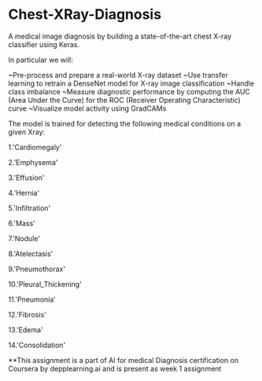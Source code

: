 # Chest-XRay-Diagnosis
A medical image diagnosis by building a state-of-the-art chest X-ray classifier using Keras.

In particular we will:

~Pre-process and prepare a real-world X-ray dataset
~Use transfer learning to retrain a DenseNet model for X-ray image classification
~Handle class imbalance
~Measure diagnostic performance by computing the AUC (Area Under the Curve) for the ROC (Receiver Operating Characteristic) curve
~Visualize model activity using GradCAMs


The model is trained for detecting the following medical conditions on a given Xray:

1.'Cardiomegaly' 

2.'Emphysema'

3.'Effusion'

4.'Hernia'

5.'Infiltration' 

6.'Mass'

7.'Nodule'

8.'Atelectasis'

9.'Pneumothorax'

10.'Pleural_Thickening' 

11.'Pneumonia' 

12.'Fibrosis' 

13.'Edema'

14.'Consolidation'



**This assignment is a part of AI for medical Diagnosis certification on Coursera by depplearning.ai and is present as week 1 assignment
